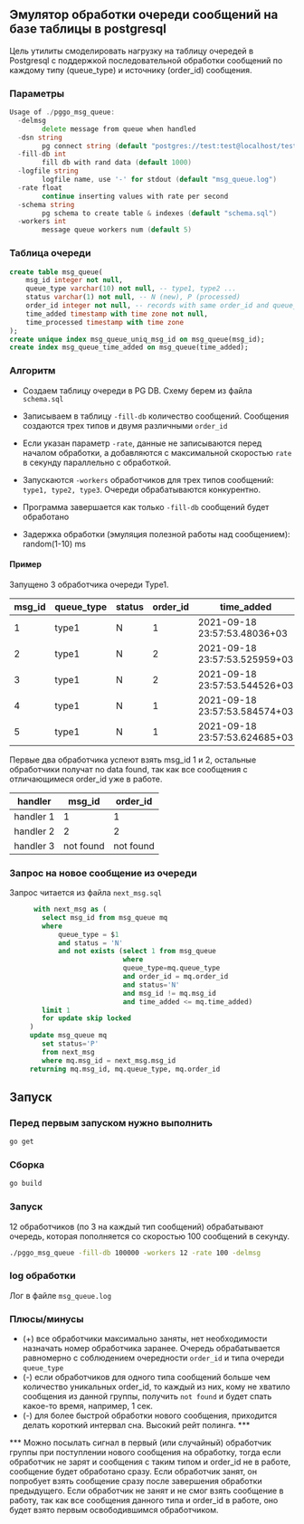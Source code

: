 ## Эмулятор обработки очереди сообщений на базе таблицы в postgresql

Цель утилиты смоделировать нагрузку на таблицу очередей в Postgresql с поддержкой последовательной обработки сообщений по каждому типу (queue_type) и источнику (order_id) сообщения. 

### Параметры
``` go
Usage of ./pggo_msg_queue:
  -delmsg
        delete message from queue when handled
  -dsn string
        pg connect string (default "postgres://test:test@localhost/test")
  -fill-db int
        fill db with rand data (default 1000)
  -logfile string
        logfile name, use '-' for stdout (default "msg_queue.log")
  -rate float
        continue inserting values with rate per second
  -schema string
        pg schema to create table & indexes (default "schema.sql")
  -workers int
        message queue workers num (default 5)
```

### Таблица очереди
``` sql
create table msg_queue(
    msg_id integer not null,
    queue_type varchar(10) not null, -- type1, type2 ...
    status varchar(1) not null, -- N (new), P (processed)
    order_id integer not null, -- records with same order_id and queue_type have to be handled in correct order, 1,2,3,4...
    time_added timestamp with time zone not null,
    time_processed timestamp with time zone
);
create unique index msg_queue_uniq_msg_id on msg_queue(msg_id);
create index msg_queue_time_added on msg_queue(time_added);
```

### Алгоритм

* Создаем таблицу очереди в PG DB. Схему берем из файла `schema.sql`
* Записываем в таблицу `-fill-db` количество сообщений. Сообщения создаются трех типов и двумя различными `order_id`
* Если указан параметр `-rate`, данные не записываются перед началом обработки, а добавляются с максимальной скоростью `rate` в секунду параллельно с обработкой.
* Запускаются `-workers` обработчиков для трех типов сообщений: `type1, type2, type3`. Очереди обрабатываются конкурентно.
* Программа завершается как только `-fill-db` сообщений будет обработано

* Задержка обработки (эмуляция полезной работы над сообщением): random(1-10) ms

#### Пример

Запущено 3 обработчика очереди Type1.

| msg_id | queue_type | status | order_id |          time_added           | time_processed |
-------- | -----------| -------| ---------| ------------------------------| ---------------- |
|   1 | type1      | N      |        1 | 2021-09-18 23:57:53.48036+03  | |
|   2 | type1      | N      |        2 | 2021-09-18 23:57:53.525959+03 | |
|   3 | type1      | N      |        2 | 2021-09-18 23:57:53.544526+03 | |
|   4 | type1      | N      |        1 | 2021-09-18 23:57:53.584574+03 | |
|   5 | type1      | N      |        1 | 2021-09-18 23:57:53.624685+03 | |

Первые два обработчика успеют взять msg_id 1 и 2, остальные обработчики получат no data found, так как все сообщения с отличающимеся order_id уже в работе.

| handler | msg_id | order_id |
|------|-----|------|
| handler 1 | 1 | 1 |
| handler 2 | 2 | 2 |
| handler 3 | not found | not found |


### Запрос на новое сообщение из очереди

Запрос читается из файла `next_msg.sql`

``` sql
      with next_msg as (
        select msg_id from msg_queue mq
        where
            queue_type = $1
            and status = 'N'
            and not exists (select 1 from msg_queue
                            where
                            queue_type=mq.queue_type
                            and order_id = mq.order_id
                            and status='N'
                            and msg_id != mq.msg_id
                            and time_added <= mq.time_added)
        limit 1
        for update skip locked
     )
     update msg_queue mq
        set status='P'
        from next_msg
        where mq.msg_id = next_msg.msg_id
     returning mq.msg_id, mq.queue_type, mq.order_id
```

## Запуск

### Перед первым запуском нужно выполнить
``` bash
go get
```

### Сборка
``` bash
go build
```

### Запуск

12 обработчиков (по 3 на каждый тип сообщений) обрабатывают очередь, которая пополняется со скоростью 100 сообщений в секунду.

``` bash
./pggo_msg_queue -fill-db 100000 -workers 12 -rate 100 -delmsg
```

### log обработки

Лог в файле `msg_queue.log`


### Плюсы/минусы

* (+) все обработчики максимально заняты, нет необходимости назначать номер обработчика заранее. Очередь обрабатывается равномерно с соблюдением очередности `order_id` и типа очереди `queue_type`
* (-) если обработчиков для одного типа сообщений больше чем количество уникальных order_id, то каждый из них, кому не хватило сообщения из данной группы, получить `not found` и будет спать какое-то время, например, 1 сек.
* (-) для более быстрой обработки нового сообщения, приходится делать короткий интервал сна. Высокий рейт полинга. ***

 *** Можно посылать сигнал в первый (или случайный) обработчик группы при поступлении нового сообщения на обработку, тогда если обработчик не зарят и сообщения с таким типом и order_id не в работе, сообщение будет обработано сразу.
Если обработчик занят, он попробует взять сообщение сразу после завершения обработки предыдущего.
Если обработчик не занят и не смог взять сообщение в работу, так как все сообщения данного типа и order_id в работе, оно будет взято первым освободившимся обработчиком.
